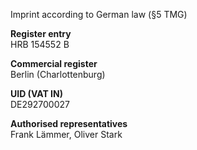 Imprint according to German law (§5 TMG)  

**Register entry**  
HRB 154552 B  

**Commercial register**  
Berlin (Charlottenburg)

**UID (VAT IN)**  
DE292700027

**Authorised representatives**  
Frank Lämmer, Oliver Stark